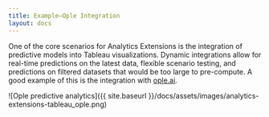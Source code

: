```yaml
---
title: Example—Ople Integration
layout: docs
---
```


One of the core scenarios for Analytics Extensions is the integration of predictive models into Tableau visualizations. Dynamic integrations allow for real-time predictions on the latest data, flexible scenario testing, and predictions on filtered datasets that would be too large to pre-compute. A good example of this is the integration with [ople.ai](https://ople.ai/tableau-integration/).

![Ople predictive analytics]({{ site.baseurl }}/docs/assets/images/analytics-extensions-tableau_ople.png)